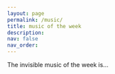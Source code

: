 ```yaml
---
layout: page
permalink: /music/
title: music of the week
description:
nav: false
nav_order:
---
```


The invisible music of the week is...
